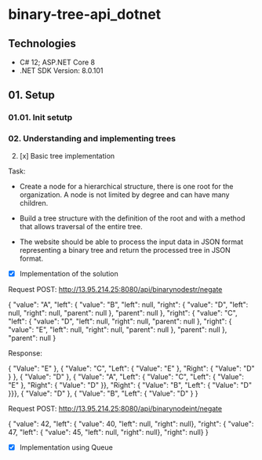 # binary-tree-api_dotnet


 ## Technologies
  <ul>
    <li>C# 12; ASP.NET Core 8</li>
    <li>.NET SDK Version: 8.0.101</li>
  </ul>

 ## 01. Setup
### 01.01. Init setutp

### 02. Understanding and implementing trees

  02. [x] Basic tree implementation

Task:

 - Create a node for a hierarchical structure,
 there is one root for the organization.
 A node is not limited by degree and can have many children.

 - Build a tree structure with the definition of the root and
 with a method that allows traversal of the entire tree.

 - The website should be able to process the input data
 in JSON format representing a binary tree
 and return the processed tree in JSON format.


 - [x] Implementation of the solution

Request POST:
    http://13.95.214.25:8080/api/binarynodestr/negate

{
  "value": "A",
  "left": 
    { "value": "B", "left": null, "right": 
        { "value": "D", "left": null, "right": null, "parent": null }, "parent": null },
  "right": 
    { "value": "C", "left": 
        { "value": "D", "left": null, "right": null, "parent": null },
      "right": 
        { "value": "E", "left": null, "right": null, "parent": null },
      "parent": null },
  "parent": null
}

Response:

{ "Value": "E" }, { "Value": "C", "Left": { "Value": "E" }, "Right": { "Value": "D" } }, { "Value": "D" },
{ "Value": "A", "Left": { "Value": "C", "Left": { "Value": "E" }, "Right": { "Value": "D" }},
    "Right": { "Value": "B", "Left": { "Value": "D" }}},
{ "Value": "D" }, { "Value": "B", "Left": { "Value": "D" } }


  Request POST:
    http://13.95.214.25:8080/api/binarynodeint/negate

  {
    "value": 42, "left": { "value": 40, "left": null, "right": null},
     "right": { "value": 47, "left": { "value": 45, "left": null, "right": null}, "right": null}
  }

- [x] Implementation using Queue
